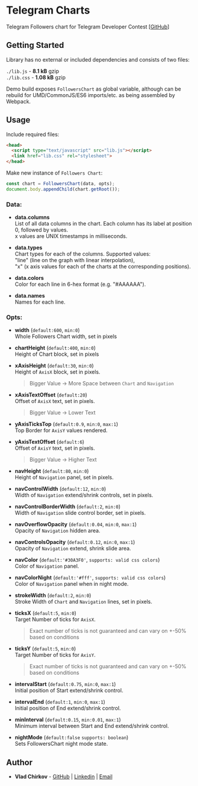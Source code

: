# Telegram Charts

Telegram Followers chart for Telegram Developer Contest [[GitHub](https://github.com/vchirkov/telegram-charts)]

## Getting Started

Library has no external or included dependencies and consists of two files:

`./lib.js` - **8.1 kB** gzip  
`./lib.css` - **1.08 kB** gzip

Demo build exposes `FollowersChart` as global variable, although can be rebuild for UMD/CommonJS/ES6 imports/etc. as being assembled by Webpack.

## Usage

Include required files:

```html
<head>
  <script type="text/javascript" src="lib.js"></script>
  <link href="lib.css" rel="stylesheet">
</head>

```

Make new instance of `Followers Chart`:

```js
const chart = FollowersChart(data, opts);
document.body.appendChild(chart.getRoot());
```
### Data:
* **data.columns**  
List of all data columns in the chart. Each column has its label at position 0, followed by values.  
x values are UNIX timestamps in milliseconds.
  
* **data.types**  
Chart types for each of the columns. Supported values:  
  "line" (line on the graph with linear interpolation),  
  "x" (x axis values for each of the charts at the corresponding positions).
  
* **data.colors**  
Color for each line in 6-hex format (e.g. "#AAAAAA").

* **data.names**  
Names for each line.

### Opts:
* **width** (`default:600`, `min:0`)  
Whole Followers Chart width, set in pixels

* **chartHeight** (`default:400`, `min:0`)  
Height of Chart block, set in pixels

* **xAxisHeight** (`default:30`, `min:0`)  
Height of `AxisX` block, set in pixels.
  > Bigger Value -> More Space between `Chart` and `Navigation`

* **xAxisTextOffset** (`default:20`)  
Offset of `AxisX` text, set in pixels. 
  > Bigger Value -> Lower Text

* **yAxisTicksTop** (`default:0.9`, `min:0`, `max:1`)  
Top Border for `AxisY` values rendered. 

* **yAxisTextOffset** (`default:6`)  
Offset of `AxisY` text, set in pixels. 
  > Bigger Value -> Higher Text

* **navHeight** (`default:80`, `min:0`)  
Height of `Navigation` panel, set in pixels.

* **navControlWidth** (`default:12`, `min:0`)  
Width of `Navigation` extend/shrink controls, set in pixels.

* **navControlBorderWidth** (`default:2`, `min:0`)  
Width of `Navigation` slide control border, set in pixels.

* **navOverflowOpacity** (`default:0.04`, `min:0`, `max:1`)  
Opacity of `Navigation` hidden area.

* **navControlsOpacity** (`default:0.12`, `min:0`, `max:1`)  
Opacity of `Navigation` extend, shrink slide area.

* **navColor** (`default:'#30A3F0'`, `supports: valid css colors`)  
Color of `Navigation` panel.

* **navColorNight** (`default:'#fff'`, `supports: valid css colors`)  
Color of `Navigation` panel when in night mode.

* **strokeWidth** (`default:2`, `min:0`)  
Stroke Width of `Chart` and `Navigation` lines, set in pixels.

* **ticksX** (`default:5`, `min:0`)  
Target Number of ticks for `AxisX`.  
  > Exact number of ticks is not guaranteed and can vary on +-50% based on conditions 

* **ticksY** (`default:5`, `min:0`)  
Target Number of ticks for `AxisY`.  
  > Exact number of ticks is not guaranteed and can vary on +-50% based on conditions 

* **intervalStart** (`default:0.75`, `min:0`, `max:1`)  
Initial position of Start extend/shrink control.

* **intervalEnd** (`default:1`, `min:0`, `max:1`)  
Initial position of End extend/shrink control.

* **minInterval** (`default:0.15`, `min:0.01`, `max:1`)  
Minimum interval between Start and End extend/shrink control.

* **nightMode** (`default:false` `supports: boolean`)  
Sets FollowersChart night mode state.

## Author

* **Vlad Chirkov** - [GitHub](https://github.com/vchirkov) | [Linkedin](https://www.linkedin.com/in/vchirkov/) | [Email](mailto:vlad.chirkou@gmail.com)

